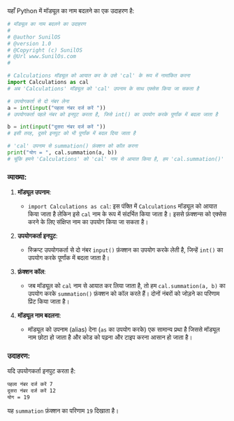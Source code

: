 यहाँ Python में मॉड्यूल का नाम बदलने का एक उदाहरण है:

```python
# मॉड्यूल का नाम बदलने का उदाहरण
#
# @author SunilOS  
# @version 1.0
# @Copyright (c) SunilOS  
# @Url www.SunilOs.com 
#

# Calculations मॉड्यूल को आयात कर के उसे 'cal' के रूप में नामांकित करना
import Calculations as cal  
# अब 'Calculations' मॉड्यूल को 'cal' उपनाम के साथ एक्सेस किया जा सकता है

# उपयोगकर्ता से दो नंबर लेना
a = int(input("पहला नंबर दर्ज करें "))  
# उपयोगकर्ता पहले नंबर को इनपुट करता है, जिसे int() का उपयोग करके पूर्णांक में बदला जाता है

b = int(input("दूसरा नंबर दर्ज करें "))  
# इसी तरह, दूसरे इनपुट को भी पूर्णांक में बदल दिया जाता है

# 'cal' उपनाम से summation() फ़ंक्शन को कॉल करना
print("योग = ", cal.summation(a, b))  
# चूंकि हमने 'Calculations' को 'cal' नाम से आयात किया है, हम 'cal.summation()' का उपयोग करके summation फ़ंक्शन को कॉल करते हैं
```

### व्याख्या:

1. **मॉड्यूल उपनाम**:
   - `import Calculations as cal`: इस पंक्ति में `Calculations` मॉड्यूल को आयात किया जाता है लेकिन इसे `cal` नाम के रूप में संदर्भित किया जाता है। इससे फ़ंक्शन्स को एक्सेस करने के लिए संक्षिप्त नाम का उपयोग किया जा सकता है।

2. **उपयोगकर्ता इनपुट**:
   - स्क्रिप्ट उपयोगकर्ता से दो नंबर `input()` फ़ंक्शन का उपयोग करके लेती है, जिन्हें `int()` का उपयोग करके पूर्णांक में बदला जाता है।

3. **फ़ंक्शन कॉल**:
   - जब मॉड्यूल को `cal` नाम से आयात कर लिया जाता है, तो हम `cal.summation(a, b)` का उपयोग करके `summation()` फ़ंक्शन को कॉल करते हैं। दोनों नंबरों को जोड़ने का परिणाम प्रिंट किया जाता है।

4. **मॉड्यूल नाम बदलना**:
   - मॉड्यूल को उपनाम (alias) देना (`as` का उपयोग करके) एक सामान्य प्रथा है जिससे मॉड्यूल नाम छोटा हो जाता है और कोड को पढ़ना और टाइप करना आसान हो जाता है।

### उदाहरण:

यदि उपयोगकर्ता इनपुट करता है:
```bash
पहला नंबर दर्ज करें 7
दूसरा नंबर दर्ज करें 12
योग = 19
```

यह `summation` फ़ंक्शन का परिणाम `19` दिखाता है।

